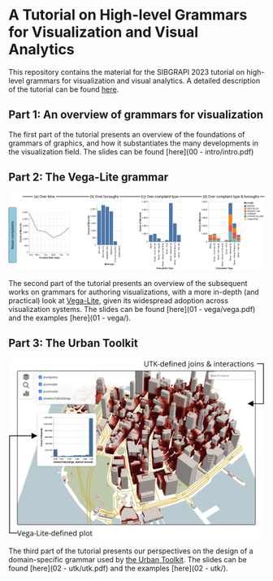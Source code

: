 # A Tutorial on High-level Grammars for Visualization and Visual Analytics

This repository contains the material for the SIBGRAPI 2023 tutorial on high-level grammars for visualization and visual analytics. A detailed description of the tutorial can be found [here](grammars.pdf).

## Part 1: An overview of grammars for visualization

The first part of the tutorial presents an overview of the foundations of grammars of graphics, and how it substantiates the many developments in the visualization field. The slides can be found [here](00 - intro/intro.pdf)

## Part 2: The Vega-Lite grammar

![Vega-Lite](vega-lite.png)

The second part of the tutorial presents an overview of the subsequent works on grammars for authoring visualizations, with a more in-depth (and practical) look at [Vega-Lite](https://vega.github.io/vega-lite/), given its widespread adoption across visualization systems. The slides can be found [here](01 - vega/vega.pdf) and the examples [here](01 - vega/).

## Part 3: The Urban Toolkit

![The Urban Toolkit](utk.png)

The third part of the tutorial presents our perspectives on the design of a domain-specific grammar used by [the Urban Toolkit](http://urbantk.org). The slides can be found [here](02 - utk/utk.pdf) and the examples [here](02 - utk/).
